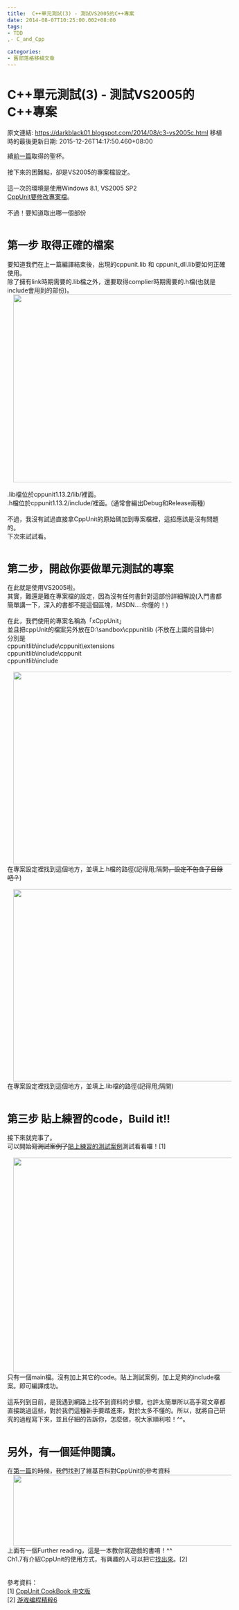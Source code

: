 ```yaml
---
title:  C++單元測試(3) - 測試VS2005的C++專案
date: 2014-08-07T10:25:00.002+08:00
tags: 
- TDD
,- C_and_Cpp

categories:
- 舊部落格移植文章
---
```


#  C++單元測試(3) - 測試VS2005的C++專案

原文連結: https://darkblack01.blogspot.com/2014/08/c3-vs2005c.html
移植時的最後更新日期: 2015-12-26T14:17:50.460+08:00

續<a href="http://darkblack01.blogspot.tw/2014/08/c2-cppunit.html">前一篇</a>取得的聖杯。<br /><br />接下來的困難點，卻是VS2005的專案檔設定。<br /><br />這一次的環境是使用Windows 8.1, VS2005 SP2<br /><a href="http://darkblack01.blogspot.tw/2015/05/c7-vs2005.html" target="_blank">CppUnit要修改專案檔</a>。<br /><br />不過！要知道取出哪一個部份<br /><br /><h2><span style="font-size: x-large;">第一步 取得正確的檔案</span></h2>要知道我們在上一篇編譯結束後，出現的cppunit.lib 和 cppunit_dll.lib要如何正確使用。<br />除了擁有link時期需要的.lib檔之外，還要取得complier時期需要的.h檔(也就是include會用到的部份)。<br /><div class="separator" style="clear: both; text-align: center;"><a href="http://1.bp.blogspot.com/-18pcUQNTX_w/U-EDSQJIWwI/AAAAAAAAHY8/o90DtQb1Cjc/s1600/pathCppUnit.png" imageanchor="1" style="margin-left: 1em; margin-right: 1em;"><img border="0" height="434" src="http://1.bp.blogspot.com/-18pcUQNTX_w/U-EDSQJIWwI/AAAAAAAAHY8/o90DtQb1Cjc/s1600/pathCppUnit.png" width="640" /></a></div><br />.lib檔位於cppunit1.13.2/lib/裡面。<br />.h檔位於cppunit1.13.2/include/裡面。(通常會編出Debug和Release兩種)<br /><br />不過，我沒有試過直接拿CppUnit的原始碼加到專案檔裡，這招應該是沒有問題的。<br />下次來試試看。<br /><br /><h2><span style="font-size: x-large;">第二步，開啟你要做單元測試的專案</span></h2>在此就是使用VS2005啦。<br />其實，難還是難在專案檔的設定，因為沒有任何書針對這部份詳細解說(入門書都簡單講一下，深入的書都不提這個區塊，MSDN....你懂的！)<br /><br />在此，我們使用的專案名稱為「xCppUnit」<br />並且把cppUnit的檔案另外放在D:\sandbox\cppunitlib (不放在上圖的目錄中)<br />分別是<br />cppunitlib\include\cppunit\extensions<br />cppunitlib\include\cppunit<br />cppunitlib\include<br /><br /><div class="separator" style="clear: both; text-align: center;"><a href="http://1.bp.blogspot.com/-1CN_g4a68Co/U-LPSsCp2nI/AAAAAAAAHZQ/UQL1ehi3Y9k/s1600/Include_h_file.png" imageanchor="1" style="margin-left: 1em; margin-right: 1em;"><img border="0" height="445" src="http://1.bp.blogspot.com/-1CN_g4a68Co/U-LPSsCp2nI/AAAAAAAAHZQ/UQL1ehi3Y9k/s1600/Include_h_file.png" width="640" /></a></div>在專案設定裡找到這個地方，並填上.h檔的路徑(記得用;隔開<strike>，設定不包含子目錄吧？</strike>)<br /><br /><div class="separator" style="clear: both; text-align: center;"><a href="http://4.bp.blogspot.com/-LVqoZtnCOR0/U-LQzSOcjYI/AAAAAAAAHZc/6QD8ZguoH6Y/s1600/add_lib_file.png" imageanchor="1" style="margin-left: 1em; margin-right: 1em;"><img border="0" height="444" src="http://4.bp.blogspot.com/-LVqoZtnCOR0/U-LQzSOcjYI/AAAAAAAAHZc/6QD8ZguoH6Y/s1600/add_lib_file.png" width="640" /></a></div>在專案設定裡找到這個地方，並填上.lib檔的路徑(記得用;隔開)<br /><br /><h2><span style="font-size: x-large;">第三步 貼上練習的code，Build it!!</span></h2>接下來就完事了。<br />可以開始<strike>寫測試案例了</strike><a href="http://download.51testing.com/ddimg/uploadsoft/20100414/CppUnitCookBook.pdf">貼上練習的測試案例</a>測試看看囉！[1]<br /><br /><div class="separator" style="clear: both; text-align: center;"><a href="http://2.bp.blogspot.com/-sMNdNf0_4D8/U-LRrIUR5UI/AAAAAAAAHZk/PxU98ikYHc4/s1600/Build_OK.png" imageanchor="1" style="margin-left: 1em; margin-right: 1em;"><img border="0" height="496" src="http://2.bp.blogspot.com/-sMNdNf0_4D8/U-LRrIUR5UI/AAAAAAAAHZk/PxU98ikYHc4/s1600/Build_OK.png" width="640" /></a></div>只有一個main檔。沒有加上其它的code。貼上測試案例，加上足夠的include檔案。即可編譯成功。<br /><br />這系列到目前，是我遇到網路上找不到資料的步驟，也許太簡單所以高手寫文章都直接跳過這些，對於我們這種新手要踏進來，對於太多不懂的。所以，就將自己研究的過程寫下來，並且仔細的告訴你，怎麼做，祝大家順利啦！^^。<br /><br /><h2><span style="font-size: x-large;">另外，有一個延伸閱讀。</span></h2>在<a href="http://darkblack01.blogspot.tw/2014/07/cppunit.html">第一篇</a>的時候，我們找到了維基百科對CppUnit的參考資料<br /><div class="separator" style="clear: both; text-align: center;"><a href="http://1.bp.blogspot.com/-KHAPf3sUdHc/U9NFkFj9d2I/AAAAAAAAHXg/AiFxad2k1eQ/s1600/wiki_references.png" imageanchor="1" style="margin-left: 1em; margin-right: 1em;"><img border="0" height="164" src="http://1.bp.blogspot.com/-KHAPf3sUdHc/U9NFkFj9d2I/AAAAAAAAHXg/AiFxad2k1eQ/s1600/wiki_references.png" width="640" /></a></div>上面有一個Further reading，這是一本教你寫遊戲的書唷！^^<br />Ch1.7有介紹CppUnit的使用方式，有興趣的人可以把它<a href="http://pan.baidu.com/share/link?shareid=1797423902&amp;uk=3694234608">找出來</a>。[2]<br /><br /><br />參考資料：<br />[1]&nbsp;<a href="http://download.51testing.com/ddimg/uploadsoft/20100414/CppUnitCookBook.pdf">CppUnit CookBook 中文版</a><br />[2]&nbsp;<a href="http://pan.baidu.com/share/link?shareid=1797423902&amp;uk=3694234608" target="_blank">游戏编程精粹6</a>
